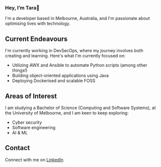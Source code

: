 ### Hey, I’m Tara👋
I'm a developer based in Melbourne, Australia, and I'm passionate about optimising lives with technology. 

## Current Endeavours
I'm currently working in DevSecOps, where my journey involves both creating and learning. Here's what I'm currently focused on:   

- Utilizing AWX and Ansible to automate Python scripts (among other things!)
- Building object-oriented applications using Java
- Deploying Dockerised and scalable FOSS  

## Areas of Interest
I am studying a Bachelor of Science (Computing and Software Systems), at the University of Melbourne, and I am keen to keep exploring: 
- Cyber security
- Software engineering
- AI & ML

## Contact
Connect with me on [LinkedIn](https://www.linkedin.com/in/tara-stewardson/)

<!---
TaraStewardson/TaraStewardson is a ✨ special ✨ repository because its `README.md` (this file) appears on your GitHub profile.
You can click the Preview link to take a look at your changes.
--->
